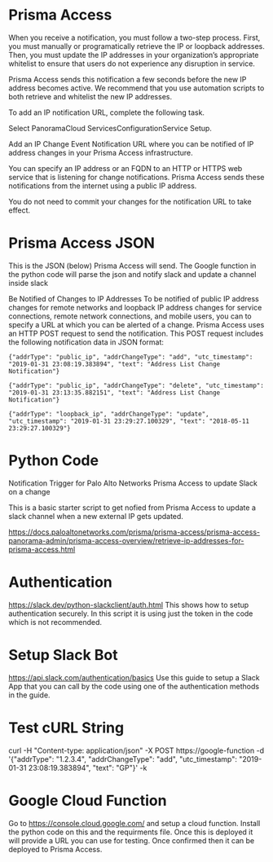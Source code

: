 

# Prisma Access

When you receive a notification, you must follow a two-step process. First, you must manually or programatically retrieve the IP or loopback addresses. Then, you must update the IP addresses in your organization’s appropriate whitelist to ensure that users do not experience any disruption in service.

Prisma Access sends this notification a few seconds before the new IP address becomes active. We recommend that you use automation scripts to both retrieve and whitelist the new IP addresses.

To add an IP notification URL, complete the following task.

Select PanoramaCloud ServicesConfigurationService Setup.

Add an IP Change Event Notification URL where you can be notified of IP address changes in your Prisma Access infrastructure.

You can specify an IP address or an FQDN to an HTTP or HTTPS web service that is listening for change notifications. Prisma Access sends these notifications from the internet using a public IP address.

You do not need to commit your changes for the notification URL to take effect.


# Prisma Access JSON
This is the JSON (below) Prisma Access will send. The Google function in the python code will parse the json and notify slack and update a channel inside slack

Be Notified of Changes to IP Addresses
To be notified of public IP address changes for remote networks and loopback IP address changes for service connections, remote network connections, and mobile users, you can to specify a URL at which you can be alerted of a change. Prisma Access uses an HTTP POST request to send the notification. This POST request includes the following notification data in JSON format:

    {"addrType": "public_ip", "addrChangeType": "add", "utc_timestamp": "2019-01-31 23:08:19.383894", "text": "Address List Change Notification"}

    {"addrType": "public_ip", "addrChangeType": "delete", "utc_timestamp": "2019-01-31 23:13:35.882151", "text": "Address List Change Notification"}

    {"addrType": "loopback_ip", "addrChangeType": "update", "utc_timestamp": "2019-01-31 23:29:27.100329", "text": "2018-05-11 23:29:27.100329"}


# Python Code
Notification Trigger for Palo Alto Networks Prisma Access to update Slack on a change

This is a basic starter script to get nofied from Prisma Access to update a slack channel when a new external IP gets updated.

https://docs.paloaltonetworks.com/prisma/prisma-access/prisma-access-panorama-admin/prisma-access-overview/retrieve-ip-addresses-for-prisma-access.html


# Authentication

https://slack.dev/python-slackclient/auth.html
This shows how to setup authentication securely. In this script it is using just the token in the code which is not recommended.


# Setup Slack Bot 
https://api.slack.com/authentication/basics
Use this guide to setup a Slack App that you can call by the code using one of the authentication methods in the guide.


# Test cURL String
curl -H "Content-type: application/json" -X POST https://google-function -d '{"addrType": "1.2.3.4", "addrChangeType": "add", "utc_timestamp": "2019-01-31 23:08:19.383894", "text": "GP"}' -k


# Google Cloud Function
Go to https://console.cloud.google.com/ and setup a cloud function. Install the python code on this and the requirments file. Once this is deployed it will provide a URL you can use for testing. Once confirmed then it can be deployed to Prisma Access.

